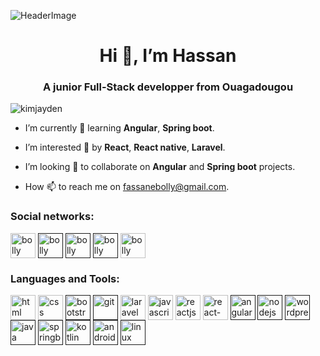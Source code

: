 ![HeaderImage](https://visme.co/blog/wp-content/uploads/2021/05/presentation-design-header.png)

<h1 align="center">Hi 👋, I’m Hassan</h1>
<h3 align="center">A junior Full-Stack developper from Ouagadougou</h3>

<p align="left"> <img src="https://komarev.com/ghpvc/?username=kimjayden&label=Profile%20views&color=0e75b6&style=flat" alt="kimjayden" /> </p>

- I’m currently 🌱 learning **Angular**, **Spring boot**.

- I’m interested 👀 by **React**, **React native**, **Laravel**.

- I’m looking 💞️ to collaborate on **Angular** and **Spring boot** projects.

- How 📫 to reach me on fassanebolly@gmail.com.

<h3 align="left">Social networks:</h3>
<p align="left">
<a href="https://www.linkedin.com/in/bolly-hassan-917581224/" target="blank"><img align="center" src="https://cdn-icons-png.flaticon.com/512/174/174857.png" alt="bolly hassan" height="40" width="40" /></a>
<a href="" target="blank"><img align="center" src="https://cdn-icons.flaticon.com/png/512/3670/premium/3670157.png?token=exp=1660061083~hmac=f5f7bff681e5fdd77c64f36a84c285e5" alt="bolly hassan" height="40" width="40" /></a> 
<a href="" target="blank"><img align="center" src="https://cdn-icons-png.flaticon.com/512/174/174848.png" alt="bolly hassan" height="40" width="40" /></a>
<a href="" target="blank"><img align="center" src="https://cdn-icons-png.flaticon.com/512/1384/1384060.png" alt="bolly hassan" height="40" width="40" /></a>
<a href="https://www.instagram.com/" target="blank"><img align="center" src="https://cdn-icons-png.flaticon.com/512/2111/2111463.png" alt="bolly hassan" height="40" width="40" /></a>
</p>

<h3 align="left">Languages and Tools:</h3>
<p align="left">
<a href="https://www.w3schools.com/html/" target="blank"><img align="center" src="https://cdn-icons-png.flaticon.com/128/5968/5968267.png" alt="html" height="40" width="40" /></a>
<a href="https://www.w3schools.com/css/" target="blank"><img align="center" src="https://cdn-icons-png.flaticon.com/128/732/732190.png" alt="css" height="40" width="40" /></a>
<a href="" target="blank"><img align="center" src="" alt="bootstrap" height="40" width="40" /></a>
<a href="" target="blank"><img align="center" src="" alt="git" height="40" width="40" /></a>
<a href="https://laravel.com/docs/9.x" target="blank"><img align="center" src="https://laravel.com/img/logomark.min.svg" alt="laravel" height="40" width="40" /></a>
<a href="https://developer.mozilla.org/fr/docs/Web/JavaScript" target="blank"><img align="center" src="https://cdn-icons-png.flaticon.com/128/5968/5968292.png" alt="javascript" height="40" width="40" /></a>
<a href="https://reactjs.org" target="blank"><img align="center" src="https://cdn-icons.flaticon.com/png/128/1183/premium/1183672.png?token=exp=1660063053~hmac=dd076e1470ccc541d9d982cdf84c88ac" alt="reactjs" height="40" width="40" /></a>
<a href="https://reactnative.dev" target="blank"><img align="center" src="https://cdn-icons-png.flaticon.com/128/919/919851.png" alt="react-native" height="40" width="40" /></a>
<a href="" target="blank"><img align="center" src="" alt="angular" height="40" width="40" /></a>
<a href="" target="blank"><img align="center" src="" alt="nodejs" height="40" width="40" /></a>
<a href="" target="blank"><img align="center" src="" alt="wordpress" height="40" width="40" /></a>
<a href="" target="blank"><img align="center" src="" alt="java" height="40" width="40" /></a>
<a href="" target="blank"><img align="center" src="" alt="springboot" height="40" width="40" /></a>
<a href="" target="blank"><img align="center" src="" alt="kotlin" height="40" width="40" /></a>
<a href="" target="blank"><img align="center" src="" alt="android-studio" height="40" width="40" /></a>
<a href="" target="blank"><img align="center" src="" alt="linux" height="40" width="40" /></a>
  

<!---
fassane/fassane is a ✨ special ✨ repository because its `README.md` (this file) appears on your GitHub profile.
You can click the Preview link to take a look at your changes.
--->
